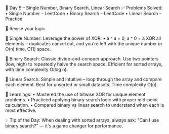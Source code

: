 🚀 Day 5 – Single Number, Binary Search, Linear Search
✅ Problems Solved:
• Single Number – LeetCode
• Binary Search – LeetCode
• Linear Search – Practice

🧠 Revise your logic

🔑 Single Number:
Leverage the power of XOR:
• a ^ a = 0, a ^ 0 = a
XOR all elements – duplicates cancel out, and you're left with the unique number in O(n) time, O(1) space.

🔑 Binary Search:
Classic divide-and-conquer approach. Use two pointers (low, high) to repeatedly halve the search space.
Efficient for sorted arrays, with time complexity O(log n).

🔑 Linear Search:
Simple and intuitive – loop through the array and compare each element.
Best for unsorted or small datasets. Time complexity O(n).

📌 Learnings:
• Mastered the use of bitwise XOR for unique element problems.
• Practiced applying binary search logic with proper mid-point calculation.
• Compared binary vs linear search to understand when each is most effective.

💡 Tip of the Day:
When dealing with sorted arrays, always ask: "Can I use binary search?" — it's a game changer for performance.
